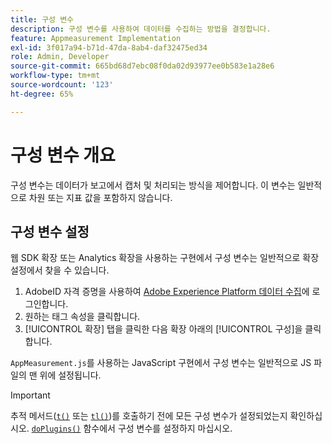 ```yaml
---
title: 구성 변수
description: 구성 변수를 사용하여 데이터를 수집하는 방법을 결정합니다.
feature: Appmeasurement Implementation
exl-id: 3f017a94-b71d-47da-8ab4-daf32475ed34
role: Admin, Developer
source-git-commit: 665bd68d7ebc08f0da02d93977ee0b583e1a28e6
workflow-type: tm+mt
source-wordcount: '123'
ht-degree: 65%

---
```


# 구성 변수 개요

구성 변수는 데이터가 보고에서 캡처 및 처리되는 방식을 제어합니다. 이 변수는 일반적으로 차원 또는 지표 값을 포함하지 않습니다.

## 구성 변수 설정

웹 SDK 확장 또는 Analytics 확장을 사용하는 구현에서 구성 변수는 일반적으로 확장 설정에서 찾을 수 있습니다.

1. AdobeID 자격 증명을 사용하여 [Adobe Experience Platform 데이터 수집](https://experience.adobe.com/data-collection)에 로그인합니다.
1. 원하는 태그 속성을 클릭합니다.
1. [!UICONTROL 확장] 탭을 클릭한 다음 확장 아래의 [!UICONTROL 구성]을 클릭합니다.

`AppMeasurement.js`를 사용하는 JavaScript 구현에서 구성 변수는 일반적으로 JS 파일의 맨 위에 설정됩니다.

>[!IMPORTANT]
>
>추적 메서드([`t()`](../functions/t-method.md) 또는 [`tl()`](../functions/tl-method.md))를 호출하기 전에 모든 구성 변수가 설정되었는지 확인하십시오. [`doPlugins()`](../functions/doplugins.md) 함수에서 구성 변수를 설정하지 마십시오.
